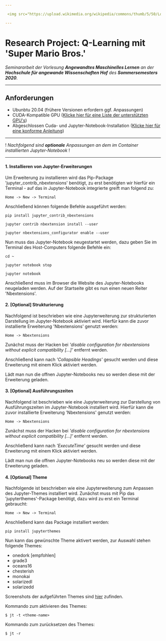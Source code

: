```yaml
---

 <img src="https://upload.wikimedia.org/wikipedia/commons/thumb/5/50/Logo_fh_hof.svg/2000px-Logo_fh_hof.svg.png" width="350">

---
```


# Research Project: Q-Learning mit 'Super Mario Bros.'

*Seminararbeit der Vorlesung **Angewandtes Maschinelles Lernen** an der **Hochschule für angewande Wissenschaften Hof** des **Sommersemesters 2020**.*

---

## Anforderungen
- Ubunbtu 20.04 (frühere Versionen erfordern ggf. Anpassungen)
- CUDA-Kompatible GPU (<a href="https://developer.nvidia.com/cuda-gpus">Klicke hier für eine Liste der unterstützten GPU's</a>)
- Abgeschlossen Cuda- und Jupyter-Notebook-Installation (<a href="https://github.com/JanGaida/research_project_machine_learning_hshof_sose2020/blob/master/setup_guide.md">Klicke hier für eine konforme Anleitung</a>)
---

! *Nachfolgend sind <b>optionale</b> Anpassungen an dem im Container installierten Jupyter-Notebook* !

---

#### 1. Installieren von Jupyter-Erweiterungen

Um Erweiterung zu installieren wird das Pip-Package 'jupyter_contrib_nbextensions' benötigt, zu erst benötigten wir hierfür ein Terminal - auf das in Jupyter-Notebook integrierte greift man folgend zu:

```
Home -> New -> Terminal
```

Anschließend können folgende Befehle ausgeführt werden:

```
pip install jupyter_contrib_nbextensions

jupyter contrib nbextension install --user

jupyter nbextensions_configurator enable --user
```

Nun muss das Jupyter-Notebook neugestartet werden, dazu geben Sie im Terminal des Host-Computers folgende Befehle ein:

```
cd ~

jupyter notebook stop

jupyter notebook
```

Anschließend muss im Browser die Website des Jupyter-Notebooks neugeladen werden. Auf der Startseite gibt es nun einen neuen Reiter 'Nbextensions'.

#### 2. [Optional] Strukturierung

Nachfolgend ist beschrieben wie eine Jupyterweiterung zur strukturierten Darstellung im Jupyter-Notebook aktiviert wird. Hierfür kann die zuvor installierte Erweiterung 'Nbextensions' genutzt werden:

```
Home -> Nbextensions
```

Zunächst muss der Hacken bei *'disable configuration for nbextensions without explicit compatibility [...]'* entfernt werden.

Anschließend kann nach *'Collapsible Headings'* gesucht werden und diese Erweiterung mit einem Klick aktiviert werden.

Lädt man nun die offnen Jupyter-Notebooks neu so werden diese mit der Erweiterung geladen.

#### 3. [Optional] Ausführungszeiten

Nachfolgend ist beschrieben wie eine Jupyterweiterung zur Darstellung von Ausführungszeiten im Jupyter-Notebook installiert wird. Hierfür kann die zuvor installierte Erweiterung 'Nbextensions' genutzt werden:

```
Home -> Nbextensions
```

Zunächst muss der Hacken bei *'disable configuration for nbextensions without explicit compatibility [...]'* entfernt werden.

Anschließend kann nach *'ExecuteTime'* gesucht werden und diese Erweiterung mit einem Klick aktiviert werden.

Lädt man nun die offnen Jupyter-Notebooks neu so werden diese mit der Erweiterung geladen.

#### 4. [Optional] Theme

Nachfolgende ist beschrieben wie eine Jupyterweiterung zum Anpassen des Jupyter-Themes installiert wird. Zunächst muss mit Pip das 'jupyterthemes'-Package benötigt, dazu wird zu erst ein Terminal gebraucht:

```
Home -> New -> Terminal
```

Anschließend kann das Package installiert werden:

```
pip install jupyterthemes
```

Nun kann das gewünschte Theme aktivert werden, zur Auswahl stehen folgende Themes:
- onedork [empfohlen]
- grade3
- oceans16
- chesterish
- monokai
- solarizedl
- solarizedd

Screenshots der aufgeführten Themes sind <a href="https://github.com/dunovank/jupyter-themes/tree/master/screens">hier</a> zufinden.

Kommando zum aktivieren des Themes:
```
$ jt -t <theme-name>
```

Kommando zum zurücksetzen des Themes:
```
$ jt -r
```

